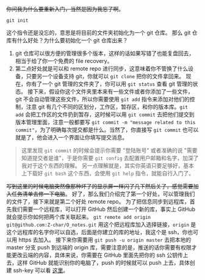 ~~你问我为什么要重新入门，当然是因为我忘了啊~~。
```git
git init
```
这个指令还是没忘的，意思是将目前的文件夹初始化为一个 git 仓库。
那么 git 仓库有什么好处？为什么要初始化一个 git 仓库出来？
1. git 仓库可以很方便的管理很多个版本，这样的话如果写错了也能复盘回去，相当于给了你一个免费的 file recovery。
2. 第二点好处就是可以和 remote repo 进行同步，这意味着你不管换了什么设备，只要另一个设备支持 git，你就可以 `git clone` 把你的文件拿回来。
现在，你有了一个 git 管理的文件夹了，你可以用 `git status` 查看 git 管理的状态。
接下来，假设你这个文件夹里本来有一些文件或者你添加了一些文件，git 不会自动管理这些文件，所以你需要使用 `git add` 指令来添加对他们的控制，注意 git 有几个不同的区划分，工作区，暂存区，和你的版本库。`git add` 会把工作区的文件扔到暂存，这时候可以用 `git commit` 去把他们提交到版本管理里面，注意一般都要写 `git commit -m "message related to this commit"`，为了明确每次提交都是什么。当然了，你直接写 `git commit` 也可以就是了，他会进入一个界面让你填写提交消息。
>这里发现 `git commit` 的时候会提示你需要 "登陆账号" 或者准确的说 "需要知道提交者是谁"，于是你需要 `git config` 去配置用户邮箱和名字，加深了我对于这个东西的理解。
>另一点理解就是，其实你英语只要足够好，基本上下载好 `git bash` 这个东西，会使用 `git help` 指令，就能自行入门了。

~~写到这里的时候电脑突然像那种坏了的显示屏一样闪了几下然后关了，感觉需要加入任务清单去修一下电脑~~。
好了，那么我们介绍完了第一个好处，可以管理我们的文件了，接下来就是第二个好处 remote repo。
为了把信息同步到远程库，首先我们需要一个远程库，可以打开 GitHub 然后创建一个新的库，事实上 GitHub 就会提示你如何把两个库关联起来。
`git remote add origin git@github.com:Z-char/O_notes.git` 用这个把远程库加入选择链接，`origin` 是这个远程库的名字你可以自选，后面是你建立的库的地址，我这个是 ssh，你也可以用 https 去加入。
接下来你需要用 `git push -u origin master` 去把本地的 master 分支 push 到远端的 origin 库，需要注意的是，推送的话你需要有权限才能更改云端的内容，具体来说，你需要在 GitHub 里面先把你的 ssh 公钥传上去，这样 GitHub 就能识别你的电脑了，push 的时候就可以 push 上去，具体创建 ssh-key 可以看 [这里](https://docs.github.com/en/authentication/connecting-to-github-with-ssh/generating-a-new-ssh-key-and-adding-it-to-the-ssh-agent)。
